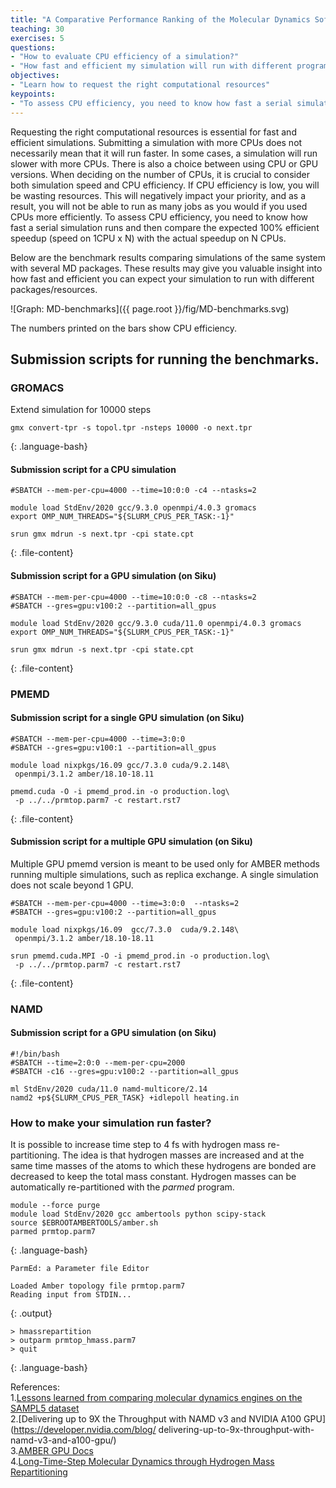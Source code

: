 ```yaml
---
title: "A Comparative Performance Ranking of the Molecular Dynamics Software"
teaching: 30
exercises: 5
questions:
- "How to evaluate CPU efficiency of a simulation?"
- "How fast and efficient my simulation will run with different programs and computing resources?"
objectives:
- "Learn how to request the right computational resources"
keypoints:
- "To assess CPU efficiency, you need to know how fast a serial simulation runs"
---
```


Requesting the right computational resources is essential for fast and efficient simulations. Submitting a simulation with more CPUs does not necessarily mean that it will run faster. In some cases, a simulation will run slower with more CPUs. There is also a choice between using CPU or GPU versions. When deciding on the number of CPUs, it is crucial to consider both simulation speed and CPU efficiency. If CPU efficiency is low, you will be wasting resources. This will negatively impact your priority, and as a result, you will not be able to run as many jobs as you would if you used CPUs more efficiently. To assess CPU efficiency, you need to know how fast a serial simulation runs and then compare the expected 100% efficient speedup (speed on 1CPU x N) with the actual speedup on N CPUs.

Below are the benchmark results comparing simulations of the same system with several MD packages. These results may give you valuable insight into how fast and efficient you can expect your simulation to run with different packages/resources.

![Graph: MD-benchmarks]({{ page.root }}/fig/MD-benchmarks.svg)

The numbers printed on the bars show CPU efficiency.

## Submission scripts for running the benchmarks.
### GROMACS
Extend simulation for 10000 steps
~~~
gmx convert-tpr -s topol.tpr -nsteps 10000 -o next.tpr
~~~
{: .language-bash}

#### Submission script for a CPU simulation
~~~
#SBATCH --mem-per-cpu=4000 --time=10:0:0 -c4 --ntasks=2

module load StdEnv/2020 gcc/9.3.0 openmpi/4.0.3 gromacs
export OMP_NUM_THREADS="${SLURM_CPUS_PER_TASK:-1}"

srun gmx mdrun -s next.tpr -cpi state.cpt
~~~
{: .file-content}

#### Submission script for a GPU simulation (on Siku)
~~~
#SBATCH --mem-per-cpu=4000 --time=10:0:0 -c8 --ntasks=2
#SBATCH --gres=gpu:v100:2 --partition=all_gpus

module load StdEnv/2020 gcc/9.3.0 cuda/11.0 openmpi/4.0.3 gromacs
export OMP_NUM_THREADS="${SLURM_CPUS_PER_TASK:-1}"

srun gmx mdrun -s next.tpr -cpi state.cpt
~~~
{: .file-content}

### PMEMD
#### Submission script for a single GPU simulation (on Siku)
~~~
#SBATCH --mem-per-cpu=4000 --time=3:0:0
#SBATCH --gres=gpu:v100:1 --partition=all_gpus

module load nixpkgs/16.09 gcc/7.3.0 cuda/9.2.148\
 openmpi/3.1.2 amber/18.10-18.11

pmemd.cuda -O -i pmemd_prod.in -o production.log\
 -p ../../prmtop.parm7 -c restart.rst7
~~~
{: .file-content}

#### Submission script for a multiple GPU simulation (on Siku)
Multiple GPU pmemd version is meant to be used only for AMBER methods running multiple simulations, such as replica exchange. A single simulation does not scale beyond 1 GPU.
~~~
#SBATCH --mem-per-cpu=4000 --time=3:0:0  --ntasks=2
#SBATCH --gres=gpu:v100:2 --partition=all_gpus

module load nixpkgs/16.09  gcc/7.3.0  cuda/9.2.148\
 openmpi/3.1.2 amber/18.10-18.11

srun pmemd.cuda.MPI -O -i pmemd_prod.in -o production.log\
 -p ../../prmtop.parm7 -c restart.rst7
~~~
{: .file-content}

### NAMD
#### Submission script for a GPU simulation (on Siku)
~~~
#!/bin/bash
#SBATCH --time=2:0:0 --mem-per-cpu=2000 
#SBATCH -c16 --gres=gpu:v100:2 --partition=all_gpus

ml StdEnv/2020 cuda/11.0 namd-multicore/2.14
namd2 +p${SLURM_CPUS_PER_TASK} +idlepoll heating.in
~~~


### How to make your simulation run faster?
It is possible to increase time step to 4 fs with hydrogen mass re-partitioning. The idea is that hydrogen masses are increased and at the same time masses of the atoms to which these hydrogens are bonded are decreased to keep the total mass constant. Hydrogen masses can be automatically re-partitioned with the *parmed* program.
~~~
module --force purge
module load StdEnv/2020 gcc ambertools python scipy-stack
source $EBROOTAMBERTOOLS/amber.sh
parmed prmtop.parm7
~~~
{: .language-bash}

~~~
ParmEd: a Parameter file Editor

Loaded Amber topology file prmtop.parm7
Reading input from STDIN...
~~~
{: .output}

~~~
> hmassrepartition
> outparm prmtop_hmass.parm7
> quit
~~~
{: .language-bash}

References:  
1.[Lessons learned from comparing molecular dynamics engines on the SAMPL5 dataset](https://link.springer.com/article/10.1007%2Fs10822-016-9977-1)   
2.[Delivering up to 9X the Throughput with NAMD v3 and NVIDIA A100 GPU](https://developer.nvidia.com/blog/  delivering-up-to-9x-throughput-with-namd-v3-and-a100-gpu/)  
3.[AMBER GPU Docs](https://ambermd.org/GPUHowTo.php)  
4.[Long-Time-Step Molecular Dynamics through Hydrogen Mass Repartitioning](https://pubs.acs.org/doi/abs/10.1021/ct5010406)
